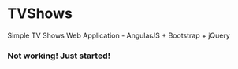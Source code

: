 # TVShows
Simple TV Shows Web Application - AngularJS + Bootstrap + jQuery

### Not working! Just started!
